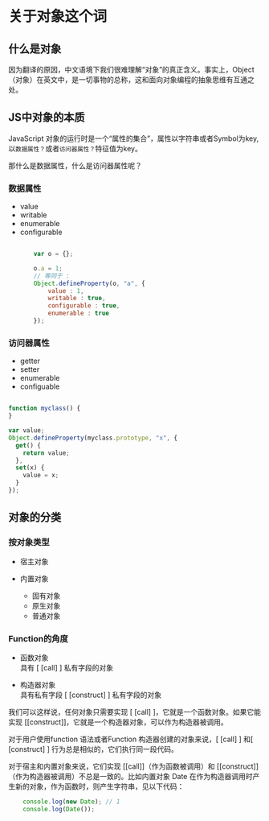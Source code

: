 # 关于对象这个词

## 什么是对象

因为翻译的原因，中文语境下我们很难理解“对象”的真正含义。事实上，Object（对象）在英文中，是一切事物的总称，这和面向对象编程的抽象思维有互通之处。

## JS中对象的本质

JavaScript 对象的运行时是一个“属性的集合”，属性以字符串或者Symbol为key,以`数据属性？`或者`访问器属性？`特征值为key。

那什么是数据属性，什么是访问器属性呢？

### 数据属性

- value
- writable
- enumerable
- configurable

 ```javascript

        var o = {};

        o.a = 1;
        // 等同于 :
        Object.defineProperty(o, "a", {
            value : 1,
            writable : true,
            configurable : true,
            enumerable : true
        });
```

### 访问器属性

- getter
- setter
- enumerable
- configuable

```javascript

function myclass() {
}

var value;
Object.defineProperty(myclass.prototype, "x", {
  get() {
    return value;
  },
  set(x) {
    value = x;
  }
});

```

## 对象的分类

### 按对象类型

- 宿主对象
- 内置对象

  - 固有对象
  - 原生对象
  - 普通对象

### Function的角度

- 函数对象  
    具有 [ [call] ] 私有字段的对象

- 构造器对象  
    具有私有字段 [ [construct] ] 私有字段的对象

我们可以这样说，任何对象只需要实现 [ [call] ]，它就是一个函数对象。如果它能实现 [[construct]]，它就是一个构造器对象，可以作为构造器被调用。

对于用户使用function 语法或者Function 构造器创建的对象来说，[ [call] ] 和[ [construct] ] 行为总是相似的，它们执行同一段代码。

对于宿主和内置对象来说，它们实现 [[call]]（作为函数被调用）和 [[construct]]（作为构造器被调用）不总是一致的。比如内置对象 Date 在作为构造器调用时产生新的对象，作为函数时，则产生字符串，见以下代码：

``` js
    console.log(new Date); // 1
    console.log(Date());
```

